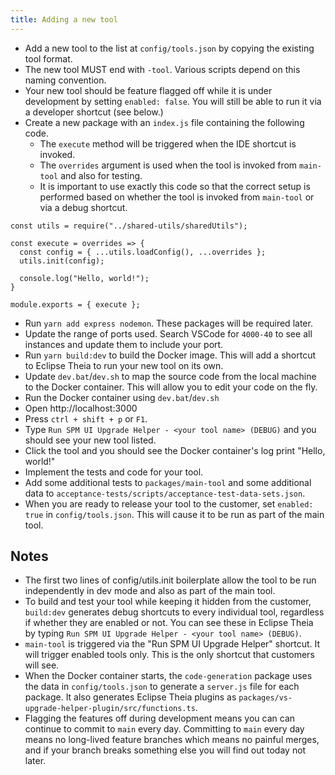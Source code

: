 ```yaml
---
title: Adding a new tool
---
```


- Add a new tool to the list at `config/tools.json` by copying the existing tool format.
- The new tool MUST end with `-tool`. Various scripts depend on this naming convention.
- Your new tool should be feature flagged off while it is under development by setting `enabled: false`. You will still be able to run it via a developer shortcut (see below.)
- Create a new package with an `index.js` file containing the following code.
    - The `execute` method will be triggered when the IDE shortcut is invoked.
    - The `overrides` argument is used when the tool is invoked from `main-tool` and also for testing.
    - It is important to use exactly this code so that the correct setup is performed based on whether the tool is invoked from `main-tool` or via a debug shortcut.

```
const utils = require("../shared-utils/sharedUtils");

const execute = overrides => {
  const config = { ...utils.loadConfig(), ...overrides };
  utils.init(config);

  console.log("Hello, world!");
}

module.exports = { execute };
```

- Run `yarn add express nodemon`. These packages will be required later.
- Update the range of ports used. Search VSCode for `4000-40` to see all instances and update them to include your port.
- Run `yarn build:dev` to build the Docker image. This will add a shortcut to Eclipse Theia to run your new tool on its own.
- Update `dev.bat`/`dev.sh` to map the source code from the local machine to the Docker container. This will allow you to edit your code on the fly.
- Run the Docker container using `dev.bat`/`dev.sh`
- Open http://localhost:3000
- Press `ctrl + shift + p` or `F1`.
- Type `Run SPM UI Upgrade Helper - <your tool name> (DEBUG)` and you should see your new tool listed.
- Click the tool and you should see the Docker container's log print "Hello, world!"
- Implement the tests and code for your tool.
- Add some additional tests to `packages/main-tool` and some additional data to `acceptance-tests/scripts/acceptance-test-data-sets.json`.
- When you are ready to release your tool to the customer, set `enabled: true` in `config/tools.json`. This will cause it to be run as part of the main tool.

## Notes

- The first two lines of config/utils.init boilerplate allow the tool to be run independently in dev mode and also as part of the main tool.
- To build and test your tool while keeping it hidden from the customer, `build:dev` generates debug shortcuts to every individual tool, regardless if whether they are enabled or not. You can see these in Eclipse Theia by typing `Run SPM UI Upgrade Helper - <your tool name> (DEBUG)`.
- `main-tool` is triggered via the "Run SPM UI Upgrade Helper" shortcut. It will trigger enabled tools only. This is the only shortcut that customers will see.
- When the Docker container starts, the `code-generation` package uses the data in `config/tools.json` to generate a `server.js` file for each package. It also generates Eclipse Theia plugins as `packages/vs-upgrade-helper-plugin/src/functions.ts`.
- Flagging the features off during development means you can can continue to commit to `main` every day. Committing to `main` every day means no long-lived feature branches which means no painful merges, and if your branch breaks something else you will find out today not later.
